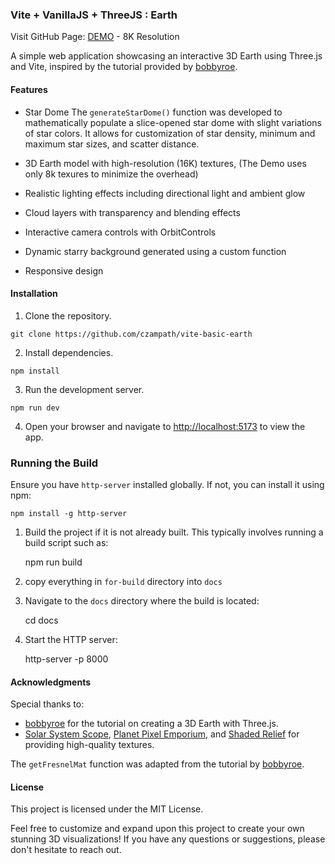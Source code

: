 ### Vite + VanillaJS + ThreeJS : Earth

Visit GitHub Page: [DEMO](https://czampath.github.io/vite-basic-earth/) - 8K Resolution

A simple web application showcasing an interactive 3D Earth using Three.js and Vite, inspired by the tutorial provided by [bobbyroe](https://github.com/bobbyroe/threejs-earth).

#### Features

- Star Dome
The `generateStarDome()` function was developed to mathematically populate a slice-opened star dome with slight variations of star colors. It allows for customization of star density, minimum and maximum star sizes, and scatter distance.

- 3D Earth model with high-resolution (16K) textures, (The Demo uses only 8k texures to minimize the overhead)
- Realistic lighting effects including directional light and ambient glow
- Cloud layers with transparency and blending effects
- Interactive camera controls with OrbitControls
- Dynamic starry background generated using a custom function
- Responsive design

#### Installation

1. Clone the repository.
```
git clone https://github.com/czampath/vite-basic-earth
```

2. Install dependencies.
```
npm install
```

3. Run the development server.
```
npm run dev
```

4. Open your browser and navigate to [http://localhost:5173](http://localhost:5173) to view the app.


### Running the Build

Ensure you have `http-server` installed globally. If not, you can install it using npm:

    npm install -g http-server

1. Build the project if it is not already built. This typically involves running a build script such as:

    npm run build

2. copy everything in `for-build` directory into `docs`

2. Navigate to the `docs` directory where the build is located:

    cd docs

4. Start the HTTP server:

    http-server -p 8000

#### Acknowledgments

Special thanks to:
- [bobbyroe](https://github.com/bobbyroe) for the tutorial on creating a 3D Earth with Three.js.
- [Solar System Scope](https://www.solarsystemscope.com/textures/), [Planet Pixel Emporium](https://planetpixelemporium.com/), and [Shaded Relief](https://www.shadedrelief.com/) for providing high-quality textures.

The `getFresnelMat` function was adapted from the tutorial by [bobbyroe](https://github.com/bobbyroe/threejs-earth).

#### License

This project is licensed under the MIT License.

Feel free to customize and expand upon this project to create your own stunning 3D visualizations! If you have any questions or suggestions, please don't hesitate to reach out.
